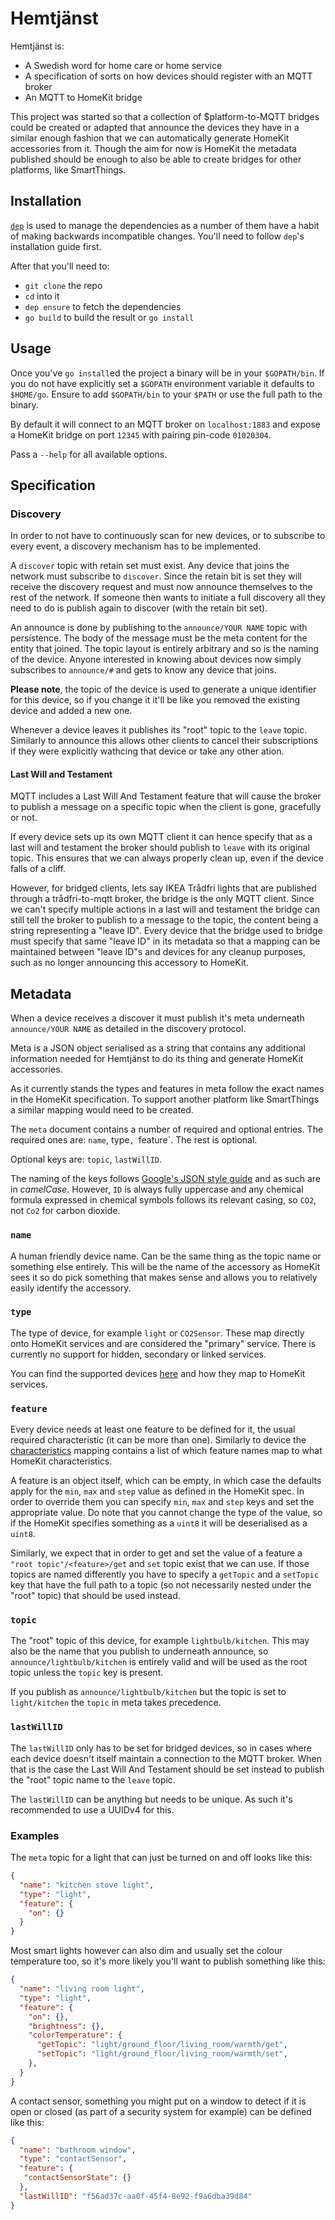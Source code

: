 # Hemtjänst

Hemtjänst is:
  * A Swedish word for home care or home service
  * A specification of sorts on how devices should register with an MQTT broker
  * An MQTT to HomeKit bridge

This project was started so that a collection of $platform-to-MQTT bridges
could be created or adapted that announce the devices they have in a similar
enough fashion that we can automatically generate HomeKit accessories from it.
Though the aim for now is HomeKit the metadata published should be enough to
also be able to create bridges for other platforms, like SmartThings.

## Installation

[`dep`](https://github.com/golang/dep) is used to manage the dependencies as a number of
them have a habit of making backwards incompatible changes. You'll need to follow `dep`'s
installation guide first.

After that you'll need to:
* `git clone` the repo
* `cd` into it
* `dep ensure` to fetch the dependencies
* `go build` to build the result or `go install`

## Usage

Once you've `go install`ed the project a binary will be in your `$GOPATH/bin`.
If you do not have explicitly set a `$GOPATH` environment variable it defaults
to `$HOME/go`. Ensure to add `$GOPATH/bin` to your `$PATH` or use the full path
to the binary.

By default it will connect to an MQTT broker on `localhost:1883` and expose a
HomeKit bridge on port `12345` with pairing pin-code `01020304`.

Pass a `--help` for all available options.

## Specification

### Discovery

In order to not have to continuously scan for new devices, or to subscribe
to every event, a discovery mechanism has to be implemented.

A `discover` topic with retain set must exist. Any device that joins the
network must subscribe to `discover`. Since the retain bit is set they will
receive the discovery request and must now announce themselves to the rest
of the network. If someone then wants to initiate a full discovery all they
need to do is publish again to discover (with the retain bit set).

An announce is done by publishing to the `announce/YOUR NAME` topic with persistence.
The body of the message must be the meta content for the entity that joined.
The topic layout is entirely arbitrary and so is the naming of the device.
Anyone interested in knowing about devices now simply subscribes to `announce/#`
and gets to know any device that joins.

**Please note**, the topic of the device is used to generate a unique identifier for
this device, so if you change it it'll be like you removed the existing device and
added a new one.

Whenever a device leaves it publishes its "root" topic to the `leave` topic.
Similarly to announce this allows other clients to cancel their subscriptions
if they were explicitly wathcing that device or take any other ation.

#### Last Will and Testament

MQTT includes a Last Will And Testament feature that will cause the broker to
publish a message on a specific topic when the client is gone, gracefully or
not.

If every device sets up its own MQTT client it can hence specify that as a
last will and testament the broker should publish to `leave` with its original
topic. This ensures that we can always properly clean up, even if the device
falls of a cliff.

However, for bridged clients, lets say IKEA Trådfri lights that are published
through a trådfri-to-mqtt broker, the bridge is the only MQTT client. Since we
can't specify multiple actions in a last will and testament the bridge can
still tell the broker to publish to a message to the topic, the content being
a string representing a "leave ID". Every device that the bridge used to bridge
must specify that same "leave ID" in its metadata so that a mapping can be
maintained between "leave ID"s and devices for any cleanup purposes, such as no
longer announcing this accessory to HomeKit.

## Metadata

When a device receives a discover it must publish it's meta underneath
`announce/YOUR NAME` as detailed in the discovery protocol.

Meta is a JSON object serialised as a string that contains any
additional information needed for Hemtjänst to do its thing and generate
HomeKit accessories.

As it currently stands the types and features in meta follow the exact
names in the HomeKit specification. To support another platform like
SmartThings a similar mapping would need to be created.

The `meta` document contains a number of required and optional entries. The
required ones are: `name`, type`, `feature`. The rest is optional.

Optional keys are: `topic`, `lastWillID`.

The naming of the keys follows [Google's JSON style guide][json-style] and as
such are in *camelCase*. However, `ID` is always fully uppercase and any
chemical formula expressed in chemical symbols follows its relevant casing, so
`CO2`, not `Co2` for carbon dioxide.

### `name`

A human friendly device name. Can be the same thing as the topic name or
something else entirely. This will be the name of the accessory as HomeKit sees
it so do pick something that makes sense and allows you to relatively easily
identify the accessory.

### `type`

The type of device, for example `light` or `CO2Sensor`. These map directly onto
HomeKit services and are considered the "primary" service. There is currently no
support for hidden, secondary or linked services.

You can find the supported devices [here][types] and how they map to HomeKit
services.

### `feature`

Every device needs at least one feature to be defined for it, the usual
required characteristic (it can be more than one). Similarly to device the
[characteristics][characteristics] mapping contains a list of which feature
names map to what HomeKit characteristics.

A feature is an object itself, which can be empty, in which case the defaults
apply for the `min`, `max` and `step` value as defined in the HomeKit spec. In
order to override them you can specify `min`, `max` and `step` keys and set the
appropriate value. Do note that you cannot change the type of the value, so if
the HomeKit specifies something as a `uint8` it will be deserialised as a
`uint8`.

Similarly, we expect that in order to get and set the value of a feature a
`"root topic"/<feature>/get` and `set` topic exist that we can use. If those
topics are named differently you have to specify a `getTopic` and a `setTopic`
key that have the full path to a topic (so not necessarily nested under the
"root" topic) that should be used instead.

### `topic`

The "root" topic of this device, for example `lightbulb/kitchen`. This may also
be the name that you publish to underneath announce, so `announce/lightbulb/kitchen`
is entirely valid and will be used as the root topic unless the `topic` key is present.

If you publish as `announce/lightbulb/kitchen` but the topic is set to `light/kitchen`
the `topic` in meta takes precedence.

### `lastWillID`

The `lastWillID` only has to be set for bridged devices, so in cases where each
device doesn't itself maintain a connection to the MQTT broker. When that is
the case the Last Will And Testament should be set instead to publish the
"root" topic name to the `leave` topic.

The `lastWillID` can be anything but needs to be unique. As such it's recommended
to use a UUIDv4 for this.

### Examples

The `meta` topic for a light that can just be turned on and off looks like
this:

```json
{
  "name": "kitchen stove light",
  "type": "light",
  "feature": {
    "on": {}
  }
}
```

Most smart lights however can also dim and usually set the colour temperature
too, so it's more likely you'll want to publish something like this:

```json
{
  "name": "living room light",
  "type": "light",
  "feature": {
    "on": {},
    "brightness": {},
    "colorTemperature": {
      "getTopic": "light/ground_floor/living_room/warmth/get",
      "setTopic": "light/ground_floor/living_room/warmth/set",
    },
  }
}
```

A contact sensor, something you might put on a window to detect if it is open
or closed (as part of a security system for example) can be defined like this:

```json
{
  "name": "bathroom window",
  "type": "contactSensor",
  "feature": {
   "contactSensorState": {}
  },
  "lastWillID": "f56ad37c-aa0f-45f4-8e92-f9a6dba39d84"
}
```

[json-style]: https://google.github.io/styleguide/jsoncstyleguide.xml
[types]: homekit/util/service.go
[characteristics]: homekit/util/characteristic.go
